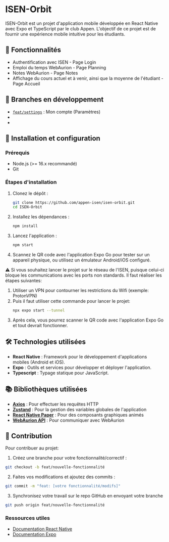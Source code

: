 # ISEN-Orbit

ISEN-Orbit est un projet d'application mobile développée en React Native avec Expo et TypeScript par le club Appen. L'objectif de ce projet est de fournir une expérience mobile intuitive pour les étudiants.

## 🎯 Fonctionnalités

-   Authentification avec ISEN - Page Login
-   Emploi du temps WebAurion - Page Planning
-   Notes WebAurion - Page Notes
-   Affichage du cours actuel et à venir, ainsi que la moyenne de l'étudiant - Page Accueil

## 🌱 Branches en développement

-   [`feat/settings`](https://github.com/appen-isen/isen-orbit/tree/feat/settings) : Mon compte (Paramètres)
-
-

## 🚀 Installation et configuration

### Prérequis

-   Node.js (>= 16.x recommandé)
-   Git

### Étapes d'installation

1. Clonez le dépôt :
    ```bash
    git clone https://github.com/appen-isen/isen-orbit.git
    cd ISEN-Orbit
    ```
2. Installez les dépendances :
    ```bash
    npm install
    ```
3. Lancez l'application :
    ```bash
    npm start
    ```
4. Scannez le QR code avec l'application Expo Go pour tester sur un appareil physique, ou utilisez un émulateur Android/iOS configuré.

⚠️ Si vous souhaitez lancer le projet sur le réseau de l'ISEN, puisque celui-ci bloque les communications avec les ports non standards. Il faut réaliser les étapes suivantes:

1. Utiliser un VPN pour contourner les restrictions du Wifi (exemple: ProtonVPN)
2. Puis il faut utiliser cette commande pour lancer le projet:
    ```bash
    npx expo start --tunnel
    ```
3. Après cela, vous pourrez scanner le QR code avec l'application Expo Go et tout devrait fonctionner.

## 🛠️ Technologies utilisées

-   **React Native** : Framework pour le développement d'applications mobiles (Android et iOS).
-   **Expo** : Outils et services pour développer et déployer l'application.
-   **Typescript** : Typage statique pour JavaScript.

## 📚 Bibliothèques utilisées

-   **[Axios](https://github.com/axios/axios)** : Pour effectuer les requêtes HTTP
-   **[Zustand](https://github.com/pmndrs/zustand)** : Pour la gestion des variables globales de l'application
-   **[React Native Paper](https://github.com/callstack/react-native-paper)** : Pour des composants graphiques animés
-   **[WebAurion API](https://github.com/dd060606/WebAurion-API)** : Pour communiquer avec WebAurion

## 🤝 Contribution

Pour contribuer au projet:

1. Créez une branche pour votre fonctionnalité/correctif :

```bash
git checkout -b feat/nouvelle-fonctionnalité
```

2. Faites vos modifications et ajoutez des commits :

```bash
git commit -m "feat: [votre fonctionnalité/modifs]"
```

3. Synchronisez votre travail sur le repo GitHub en envoyant votre branche

```bash
git push origin feat/nouvelle-fonctionnalité
```

### Ressources utiles

-   [Documentation React Native](https://reactnative.dev/docs/getting-started)
-   [Documentation Expo](https://docs.expo.dev)
